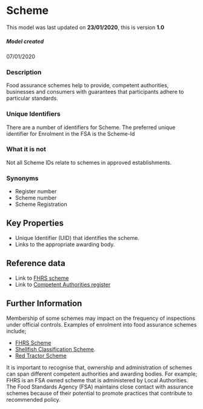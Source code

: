 # Scheme

This model was last updated on **23/01/2020**, this is version **1.0**

##### Model created
07/01/2020

### Description
Food assurance schemes help to provide, competent authorities, businesses and consumers with guarantees that participants adhere to particular standards.

### Unique Identifiers
There are a number of identifiers for Scheme. The preferred unique identifier for Enrolment in the FSA is the Scheme-Id

### What it is not
Not all Scheme IDs relate to schemes in approved establishments.

### Synonyms
*   Register number
*   Scheme number
*   Scheme Registration

## Key Properties
*   Unique Identifier (UID) that identifies the scheme.   
*   Links to the appropriate awarding body.

## Reference data
*   Link to [FHRS scheme](https://ratings.food.gov.uk/)
*   Link to [Competent Authorities register](https://data.food.gov.uk/codes/)

## Further Information
Membership of some schemes may impact on the frequency of inspections under official controls.
Examples of enrolment into food assurance schemes include;
*   [FHRS Scheme](https://ratings.food.gov.uk/)
*   [Shellfish Classification Scheme](https://www.food.gov.uk/business-guidance/shellfish-classification).
*   [Red Tractor Scheme](https://www.redtractor.org.uk/)

It is important to recognise that, ownership and administration of schemes can span different competent authorities and awarding bodies. For example; FHRS is an FSA owned scheme that is administered by Local Authorities.  The Food Standards Agency (FSA) maintains close contact with assurance schemes because of their potential to promote practices that contribute to recommended policy.
